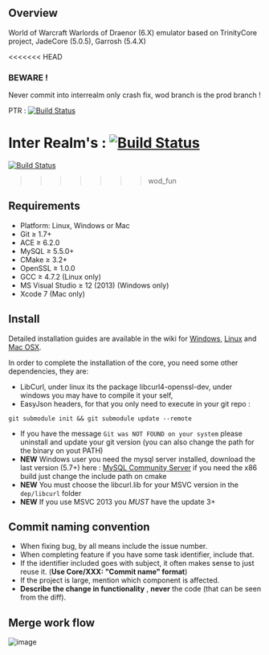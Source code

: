## Overview
World of Warcraft Warlords of Draenor (6.X) emulator based on TrinityCore project, JadeCore (5.0.5), Garrosh (5.4.X)

<<<<<<< HEAD
### BEWARE ! 
Never commit into interrealm only crash fix, wod branch is the prod branch !

PTR : [![Build Status](https://magnum.travis-ci.com/MilleniumStudio/Garrosh.svg?token=hZCHjLbvZpL1EZh3apwD&branch=wod_ptr)](https://magnum.travis-ci.com/MilleniumStudio/Garrosh)

Inter Realm's : [![Build Status](https://travis-ci.com/MilleniumStudio/Garrosh.svg?token=hZCHjLbvZpL1EZh3apwD&branch=interrealm)](https://travis-ci.com/MilleniumStudio/Garrosh)
=======
[![Build Status](https://drone.firestorm-servers.com/api/badges/MilleniumStudio/wod/status.svg)](https://drone.firestorm-servers.com/MilleniumStudio/wod)
>>>>>>> wod_fun

## Requirements

+ Platform: Linux, Windows or Mac
+ Git ≥ 1.7+
+ ACE ≥ 6.2.0
+ MySQL ≥ 5.5.0+
+ CMake ≥ 3.2+
+ OpenSSL ≥ 1.0.0
+ GCC ≥ 4.7.2 (Linux only)
+ MS Visual Studio ≥ 12 (2013) (Windows only)
+ Xcode 7 (Mac only)


## Install

Detailed installation guides are available in the wiki for
[Windows](http://collab.kpsn.org/display/tc/Win),
[Linux](http://collab.kpsn.org/display/tc/Linux) and
[Mac OSX](http://collab.kpsn.org/display/tc/Mac).

In order to complete the installation of the core, you need some other dependencies, they are:
- LibCurl, under linux its the package libcurl4-openssl-dev, under windows you may have to compile it your self,
- EasyJson headers, for that you only need to execute in your git repo :

```
git submodule init && git submodule update --remote
```

- If you have the message `Git was NOT FOUND on your system` please uninstall and update your git version (you can also change the path for the binary on yout PATH)
- **NEW** Windows user you need the mysql server installed, download the last version (5.7+) here : [MySQL Community Server](http://dev.mysql.com/downloads/mysql/) if you need the x86 build just change the include path on cmake
- **NEW** You must choose the libcurl.lib for your MSVC version in the `dep/libcurl` folder
- **NEW** If you use MSVC 2013 you *MUST* have the update 3+

## Commit naming convention
- When fixing bug, by all means include the issue number.
- When completing feature if you have some task identifier, include that.
- If the identifier included goes with subject, it often makes sense to just reuse it. (**Use Core/XXX: "Commit name" format**)
- If the project is large, mention which component is affected.
- **Describe the change in functionality** , **never** the code (that can be seen from the diff).

## Merge work flow
![image](https://firestorm-servers.com/assets/img/slides/b6b203d79f9f23522e73f149da6bddab.png)
